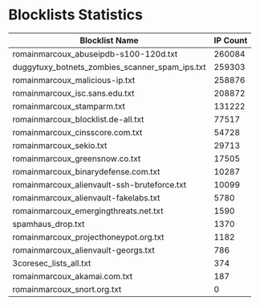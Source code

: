 # Blocklists Statistics
| Blocklist Name | IP Count |
|----|----|
| romainmarcoux_abuseipdb-s100-120d.txt | 260084 |
| duggytuxy_botnets_zombies_scanner_spam_ips.txt | 259303 |
| romainmarcoux_malicious-ip.txt | 258876 |
| romainmarcoux_isc.sans.edu.txt | 208872 |
| romainmarcoux_stamparm.txt | 131222 |
| romainmarcoux_blocklist.de-all.txt | 77517 |
| romainmarcoux_cinsscore.com.txt | 54728 |
| romainmarcoux_sekio.txt | 29713 |
| romainmarcoux_greensnow.co.txt | 17505 |
| romainmarcoux_binarydefense.com.txt | 10287 |
| romainmarcoux_alienvault-ssh-bruteforce.txt | 10099 |
| romainmarcoux_alienvault-fakelabs.txt | 5780 |
| romainmarcoux_emergingthreats.net.txt | 1590 |
| spamhaus_drop.txt | 1370 |
| romainmarcoux_projecthoneypot.org.txt | 1182 |
| romainmarcoux_alienvault-georgs.txt | 786 |
| 3coresec_lists_all.txt | 374 |
| romainmarcoux_akamai.com.txt | 187 |
| romainmarcoux_snort.org.txt | 0 |
